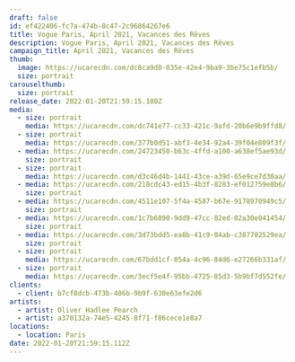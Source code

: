 ```yaml
---
draft: false
id: ef422406-fc7a-474b-8c47-2c96864267e6
title: Vogue Paris, April 2021, Vacances des Rêves
description: Vogue Paris, April 2021, Vacances des Rêves
campaign_title: April 2021, Vacances des Rêves
thumb:
  image: https://ucarecdn.com/dc8ca9d0-035e-42e4-9ba9-3be75c1efb5b/
  size: portrait
carouselthumb:
  size: portrait
release_date: 2022-01-20T21:59:15.100Z
media:
  - size: portrait
    media: https://ucarecdn.com/dc741e77-cc33-421c-9afd-20b6e9b9ffd8/
  - size: portrait
    media: https://ucarecdn.com/377b0d51-abf3-4e34-92a4-39f04e809f3f/
  - media: https://ucarecdn.com/24723450-b63c-4ffd-a100-a638ef5ae93d/
    size: portrait
  - size: portrait
    media: https://ucarecdn.com/d3c46d4b-1441-43ce-a39d-65e9ce7d30aa/
  - media: https://ucarecdn.com/218cdc43-ed15-4b3f-8283-ef012759e8b6/
    size: portrait
  - media: https://ucarecdn.com/4511e107-5f4a-4587-b67e-9178970949c5/
    size: portrait
  - media: https://ucarecdn.com/1c7b6890-9dd9-47cc-82ed-02a30e041454/
    size: portrait
  - media: https://ucarecdn.com/3d73bdd5-ea8b-41c9-84ab-c387702529ea/
    size: portrait
  - size: portrait
    media: https://ucarecdn.com/67bdd1cf-054a-4c96-84d6-e27266b331af/
  - size: portrait
    media: https://ucarecdn.com/3ecf5e4f-95bb-4725-85d3-5b9bf7d552fe/
clients:
  - client: b7cf8dcb-473b-406b-9b9f-630e63efe2d6
artists:
  - artist: Oliver Hadlee Pearch
  - artist: a370132a-74e5-4245-8f71-f86cece1e8a7
locations:
  - location: Paris
date: 2022-01-20T21:59:15.112Z
---
```

